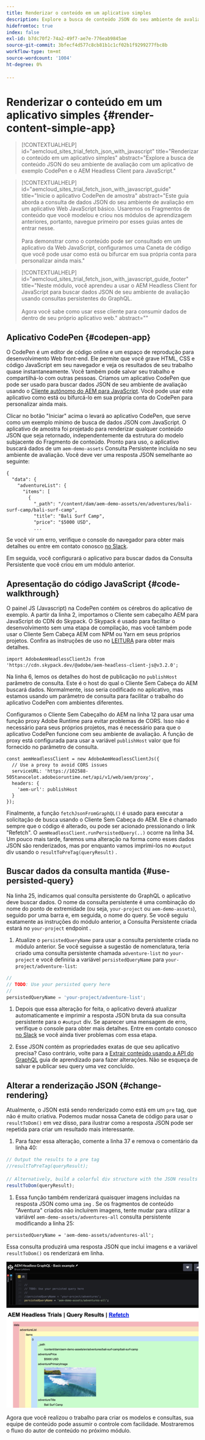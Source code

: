 ```yaml
---
title: Renderizar o conteúdo em um aplicativo simples
description: Explore a busca de conteúdo JSON do seu ambiente de avaliação com um aplicativo de exemplo CodePen e o AEM Headless Client para JavaScript.
hidefromtoc: true
index: false
exl-id: b7dc70f2-74a2-49f7-ae7e-776eab9845ae
source-git-commit: 3bfecf4d577c8cb81b1c1cf02b1f9299277fbc8b
workflow-type: tm+mt
source-wordcount: '1004'
ht-degree: 0%

---
```



# Renderizar o conteúdo em um aplicativo simples {#render-content-simple-app}

>[!CONTEXTUALHELP]
>id="aemcloud_sites_trial_fetch_json_with_javascript"
>title="Renderizar o conteúdo em um aplicativo simples"
>abstract="Explore a busca de conteúdo JSON do seu ambiente de avaliação com um aplicativo de exemplo CodePen e o AEM Headless Client para JavaScript."

>[!CONTEXTUALHELP]
>id="aemcloud_sites_trial_fetch_json_with_javascript_guide"
>title="Inicie o aplicativo CodePen de amostra"
>abstract="Este guia aborda a consulta de dados JSON do seu ambiente de avaliação em um aplicativo Web JavaScript básico. Usaremos os Fragmentos de conteúdo que você modelou e criou nos módulos de aprendizagem anteriores, portanto, navegue primeiro por esses guias antes de entrar nesse.<br><br>Para demonstrar como o conteúdo pode ser consultado em um aplicativo da Web JavaScript, configuramos uma Caneta de código que você pode usar como está ou bifurcar em sua própria conta para personalizar ainda mais."

>[!CONTEXTUALHELP]
>id="aemcloud_sites_trial_fetch_json_with_javascript_guide_footer"
>title="Neste módulo, você aprendeu a usar o AEM Headless Client for JavaScript para buscar dados JSON de seu ambiente de avaliação usando consultas persistentes do GraphQL.<br><br>Agora você sabe como usar esse cliente para consumir dados de dentro de seu próprio aplicativo web."
>abstract=""

## Aplicativo CodePen {#codepen-app}

O CodePen é um editor de código online e um espaço de reprodução para desenvolvimento Web front-end. Ele permite que você grave HTML, CSS e código JavaScript em seu navegador e veja os resultados de seu trabalho quase instantaneamente. Você também pode salvar seu trabalho e compartilhá-lo com outras pessoas. Criamos um aplicativo CodePen que pode ser usado para buscar dados JSON de seu ambiente de avaliação usando o [Cliente autônomo do AEM para JavaScript](https://github.com/adobe/aem-headless-client-js). Você pode usar este aplicativo como está ou bifurcá-lo em sua própria conta do CodePen para personalizar ainda mais.

Clicar no botão &quot;Iniciar&quot; acima o levará ao aplicativo CodePen, que serve como um exemplo mínimo de busca de dados JSON com JavaScript. O aplicativo de amostra foi projetado para renderizar qualquer conteúdo JSON que seja retornado, independentemente da estrutura do modelo subjacente do Fragmento de conteúdo. Pronto para uso, o aplicativo buscará dados de um `aem-demo-assets` Consulta Persistente incluída no seu ambiente de avaliação. Você deve ver uma resposta JSON semelhante ao seguinte:

```
{
  "data": {
    "adventureList": {
      "items": [
        {
          "_path": "/content/dam/aem-demo-assets/en/adventures/bali-surf-camp/bali-surf-camp",
          "title": "Bali Surf Camp",
          "price": "$5000 USD",
          ...
```

Se você vir um erro, verifique o console do navegador para obter mais detalhes ou entre em contato conosco [no Slack](https://adobe-dx-support.slack.com).

Em seguida, você configurará o aplicativo para buscar dados da Consulta Persistente que você criou em um módulo anterior.

## Apresentação do código JavaScript {#code-walkthrough}

O painel JS (Javascript) na CodePen contém os cérebros do aplicativo de exemplo. A partir da linha 2, importamos o Cliente sem cabeçalho AEM para JavaScript do CDN do Skypack. O Skypack é usado para facilitar o desenvolvimento sem uma etapa de compilação, mas você também pode usar o Cliente Sem Cabeça AEM com NPM ou Yarn em seus próprios projetos. Confira as instruções de uso no [LEITURA](https://github.com/adobe/aem-headless-client-js#aem-headless-client-for-javascript) para obter mais detalhes.

```
import AdobeAemHeadlessClientJs from 'https://cdn.skypack.dev/@adobe/aem-headless-client-js@v3.2.0';
```

Na linha 6, lemos os detalhes do host de publicação no `publishHost` parâmetro de consulta. Este é o host do qual o Cliente Sem Cabeça do AEM buscará dados. Normalmente, isso seria codificado no aplicativo, mas estamos usando um parâmetro de consulta para facilitar o trabalho do aplicativo CodePen com ambientes diferentes.

Configuramos o Cliente Sem Cabeçalho do AEM na linha 12 para usar uma função proxy Adobe Runtime para evitar problemas de CORS. Isso não é necessário para seus próprios projetos, mas é necessário para que o aplicativo CodePen funcione com seu ambiente de avaliação. A função de proxy está configurada para usar a variável `publishHost` valor que foi fornecido no parâmetro de consulta.

```
const aemHeadlessClient = new AdobeAemHeadlessClientJs({
  // Use a proxy to avoid CORS issues
  serviceURL: 'https://102588-505tanocelot.adobeioruntime.net/api/v1/web/aem/proxy',
  headers: {
    'aem-url': publishHost
  }
});
```

Finalmente, a função `fetchJsonFromGraphQL()` é usado para executar a solicitação de busca usando o Cliente Sem Cabeça do AEM. Ele é chamado sempre que o código é alterado, ou pode ser acionado pressionando o link &quot;Refetch&quot;. O `aemHeadlessClient.runPersistedQuery(..)` ocorre na linha 34. Um pouco mais tarde, faremos uma alteração na forma como esses dados JSON são renderizados, mas por enquanto vamos imprimi-los no `#output` div usando o `resultToPreTag(queryResult)` .

## Buscar dados da consulta mantida {#use-persisted-query}

Na linha 25, indicamos qual consulta persistente do GraphQL o aplicativo deve buscar dados. O nome da consulta persistente é uma combinação do nome do ponto de extremidade (ou seja, `your-project` ou `aem-demo-assets`), seguido por uma barra e, em seguida, o nome do query. Se você seguiu exatamente as instruções do módulo anterior, a Consulta Persistente criada estará no `your-project` endpoint .

1. Atualize o `persistedQueryName` para usar a consulta persistente criada no módulo anterior. Se você seguisse a sugestão de nomenclatura, teria criado uma consulta persistente chamada `adventure-list` no `your-project` e você definiria a variável `persistedQueryName` para `your-project/adventure-list`:

```javascript
//
// TODO: Use your persisted query here
//
persistedQueryName = 'your-project/adventure-list';
```

1. Depois que essa alteração for feita, o aplicativo deverá atualizar automaticamente e imprimir a resposta JSON bruta da sua consulta persistente para o `#output` div. Se aparecer uma mensagem de erro, verifique o console para obter mais detalhes. Entre em contato conosco [no Slack](https://adobe-dx-support.slack.com) se você ainda tiver problemas com essa etapa.

1. Esse JSON contém as propriedades exatas de que seu aplicativo precisa? Caso contrário, volte para a [Extrair conteúdo usando a API do GraphQL](https://experience.adobe.com/experiencemanager/learn/extract_content_using_graphql) guia de aprendizado para fazer alterações. Não se esqueça de salvar e publicar seu query uma vez concluído.

## Alterar a renderização JSON {#change-rendering}

Atualmente, o JSON está sendo renderizado como está em um `pre` tag, que não é muito criativa. Podemos mudar nossa Caneta de código para usar o `resultToDom()` em vez disso, para ilustrar como a resposta JSON pode ser repetida para criar um resultado mais interessante.

1. Para fazer essa alteração, comente a linha 37 e remova o comentário da linha 40:

```javascript
// Output the results to a pre tag
//resultToPreTag(queryResult);

// Alternatively, build a colorful div structure with the JSON results and render images inline
resultToDom(queryResult);
```

1. Essa função também renderizará quaisquer imagens incluídas na resposta JSON como uma `img` . Se os fragmentos de conteúdo &quot;Aventura&quot; criados não incluírem imagens, tente mudar para utilizar a variável `aem-demo-assets/adventures-all` consulta persistente modificando a linha 25:

```
persistedQueryName = 'aem-demo-assets/adventures-all';
```

Essa consulta produzirá uma resposta JSON que inclui imagens e a variável `resultToDom()` os renderizará em linha.

![Resultado da consulta de aventuras-tudo e da função de renderização resultToDom](assets/do-not-localize/adventures-all-query-result.png)

Agora que você realizou o trabalho para criar os modelos e consultas, sua equipe de conteúdo pode assumir o controle com facilidade. Mostraremos o fluxo do autor de conteúdo no próximo módulo.
